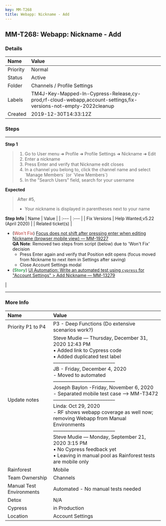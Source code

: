 ```yaml
---
key: MM-T268
title: Webapp: Nickname - Add
---
```


## MM-T268: Webapp: Nickname - Add

### Details

| Name     | Value                                                                                                          |
| :------- | :------------------------------------------------------------------------------------------------------------- |
| Priority | Normal                                                                                                         |
| Status   | Active                                                                                                         |
| Folder   | Channels / Profile Settings                                                                                    |
| Labels   | TM4J-Key-Mapped-In-Cypress-Release,cy-prod,rf-cloud-webapp,account-settings,fix-versions-not-empty-2022cleanup |
| Created  | 2019-12-30T14:33:12Z                                                                                           |

### Steps

<hr/>

**Step 1**

> <article><ol><li>Go to User menu ➜ Profile ➜ Profile Settings ➜ Nickname ➜ Edit</li><li>Enter a nickname</li><li>Press Enter and verify that Nickname edit closes</li><li>In a channel you belong to, click the channel name and select `Manage Members` (or `View Members`)</li><li>In the "Search Users" field, search for your username</li></ol></article>

**Expected**

> <article>After #5,<ul><li>Your nickname is displayed in parentheses next to your name</li></ul></article>

**Step Info**
| Name | Value |
| :--- | :--- |
| Fix Versions | Help Wanted,v5.22 (April 2020) |
| Related ticket(s) | <ul><li>(<span style="color:rgb(184, 49, 47)">Won't Fix</span>) <a href="https://mattermost.atlassian.net/browse/MM-19227">Focus does not shift after pressing enter when editing Nickname (browser mobile view) — MM-19227</a><br /><strong>QA Note</strong>: Removed two steps from script (below) due to 'Won't Fix' decision<ul><li>Press Enter again and verify that Position edit opens (focus moved from Nickname to next item in Settings after saving)</li><li>Close Account Settings modal</li></ul></li><li>(<strong><span style="color:rgb(65, 168, 95)">Story</span></strong>) <a href="https://mattermost.atlassian.net/browse/MM-13279">UI Automation: Write an automated test using `cypress` for "Account Settings" &gt; Add Nickname — MM-13279</a></li></ul> |

<hr/>

### More Info

| Name                     | Value                                                                                                                                                                                                                                                                                                                                                                                                                                                                                                                                                                                                                                                   |
| :----------------------- | :------------------------------------------------------------------------------------------------------------------------------------------------------------------------------------------------------------------------------------------------------------------------------------------------------------------------------------------------------------------------------------------------------------------------------------------------------------------------------------------------------------------------------------------------------------------------------------------------------------------------------------------------------ |
| Priority P1 to P4        | P3 - Deep Functions (Do extensive scenarios work?)                                                                                                                                                                                                                                                                                                                                                                                                                                                                                                                                                                                                      |
| Update notes             | Steve Mudie — Thursday, December 31, 2020 12:43 PM<br>• Added link to Cypress code<br>• Added duplicated test label<br>–––––––––––––––––––––––––<br>JB - Friday, December 4, 2020<br>- Moved to automated<br>–––––––––––––––––––––––––<br>Joseph Baylon -Friday, November 6, 2020<br>- Separated mobile test case --&gt; MM-T3472<br>–––––––––––––––––––––––––<br>Linda: Oct 29, 2020<br>- RF shows webapp coverage as well now; removing Webapp from Manual Environments<br>–––––––––––––––––––––––––<br>Steve Mudie — Monday, September 21, 2020 3:15 PM<br>• No Cypress feedback yet<br>• Leaving in manual pool as Rainforest tests are mobile only |
| Rainforest               | Mobile                                                                                                                                                                                                                                                                                                                                                                                                                                                                                                                                                                                                                                                  |
| Team Ownership           | Channels                                                                                                                                                                                                                                                                                                                                                                                                                                                                                                                                                                                                                                                |
| Manual Test Environments | Automated - No manual tests needed                                                                                                                                                                                                                                                                                                                                                                                                                                                                                                                                                                                                                      |
| Detox                    | N/A                                                                                                                                                                                                                                                                                                                                                                                                                                                                                                                                                                                                                                                     |
| Cypress                  | in Production                                                                                                                                                                                                                                                                                                                                                                                                                                                                                                                                                                                                                                           |
| Location                 | Account Settings                                                                                                                                                                                                                                                                                                                                                                                                                                                                                                                                                                                                                                        |

